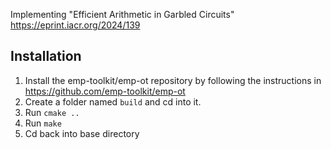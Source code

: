 Implementing "Efficient Arithmetic in Garbled Circuits" https://eprint.iacr.org/2024/139

## Installation

1. Install the emp-toolkit/emp-ot repository by following the instructions in https://github.com/emp-toolkit/emp-ot
2. Create a folder named `build` and cd into it.
3. Run `cmake ..`
4. Run `make`
5. Cd back into base directory
